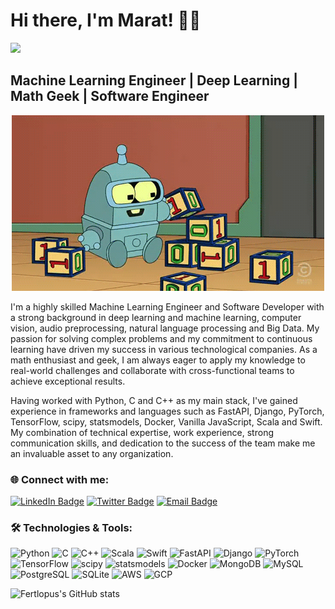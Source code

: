# Hi there, I'm Marat! 🤖👋
![](https://komarev.com/ghpvc/?username=fertlopus)


## Machine Learning Engineer | Deep Learning | Math Geek | Software Engineer

<p align="center">
  <img src="https://github.com/fertlopus/fertlopus/raw/main/207z.gif" alt="Hi, I'm Marat 👋 I'm a 🚀 ML Engineer 🚀 I ❤️ AI ❤️">
</p>

I'm a highly skilled Machine Learning Engineer and Software Developer with a strong background in deep learning and machine learning, computer vision, audio preprocessing, natural language processing and Big Data. My passion for solving complex problems and my commitment to continuous learning have driven my success in various technological companies. As a math enthusiast and geek, I am always eager to apply my knowledge to real-world challenges and collaborate with cross-functional teams to achieve exceptional results.

Having worked with Python, C and C++ as my main stack, I've gained experience in frameworks and languages such as FastAPI, Django, PyTorch, TensorFlow, scipy, statsmodels, Docker, Vanilla JavaScript, Scala and Swift. My combination of technical expertise, work experience, strong communication skills, and dedication to the success of the team make me an invaluable asset to any organization.

### 🌐 Connect with me:

[![LinkedIn Badge](https://img.shields.io/badge/-LinkedIn-blue?style=flat-square&logo=Linkedin&logoColor=white&link=https://www.linkedin.com/in/maratmovlamov/)](https://www.linkedin.com/in/maratmovlamov/)
[![Twitter Badge](https://img.shields.io/badge/-Twitter-1ca0f1?style=flat-square&logo=twitter&logoColor=white&link=https://twitter.com/pythonmaverick)](https://twitter.com/pythonmaverick)
[![Email Badge](https://img.shields.io/badge/-Email-EA4335?style=flat-square&logo=Gmail&logoColor=white&link=mailto:maratmovlamov2017@gmail.com)](mailto:maratmovlamov2017@gmail.com)

### 🛠️ Technologies & Tools:

![Python](https://img.shields.io/badge/-Python-3776AB?style=flat-square&logo=python&logoColor=yellow)
![C](https://img.shields.io/badge/-C-A8B9CC?style=flat-square&logo=c&logoColor=blue)
![C++](https://img.shields.io/badge/-C++-00599C?style=flat-square&logo=c%2B%2B&logoColor=white)
![Scala](https://img.shields.io/badge/Scala-DC322F?style=flat-square&logo=scala&logoColor=white)
![Swift](https://img.shields.io/badge/Swift-FA7343?style=flat-square&logo=swift&logoColor=white)
![FastAPI](https://img.shields.io/badge/-FastAPI-009688?style=flat-square&logo=FastAPI&logoColor=white)
![Django](https://img.shields.io/badge/-Django-092E20?style=flat-square&logo=django&logoColor=white)
![PyTorch](https://img.shields.io/badge/-PyTorch-EE4C2C?style=flat-square&logo=PyTorch&logoColor=white)
![TensorFlow](https://img.shields.io/badge/-TensorFlow-FF6F00?style=flat-square&logo=TensorFlow&logoColor=white)
![scipy](https://img.shields.io/badge/-scipy-8CAAE6?style=flat-square&logo=scipy&logoColor=white)
![statsmodels](https://img.shields.io/badge/-statsmodels-FAB00E?style=flat-square&logo=statsmodels&logoColor=white)
![Docker](https://img.shields.io/badge/-Docker-2496ED?style=flat-square&logo=Docker&logoColor=white)
![MongoDB](https://img.shields.io/badge/MongoDB-4EA94B?style=flat-square&logo=mongodb&logoColor=white)
![MySQL](https://img.shields.io/badge/MySQL-005C84?style=flat-square&logo=mysql&logoColor=white)
![PostgreSQL](https://img.shields.io/badge/PostgreSQL-316192?style=flat-square&logo=postgresql&logoColor=white)
![SQLite](https://img.shields.io/badge/SQLite-07405E?style=flat-square&logo=sqlite&logoColor=white)
![AWS](https://img.shields.io/badge/Amazon_AWS-FF9900?style=flat-square&logo=amazonaws&logoColor=white)
![GCP](https://img.shields.io/badge/Google_Cloud-4285F4?style=flat-square&logo=google-cloud&logoColor=white)

![Fertlopus's GitHub stats](https://github-readme-stats.vercel.app/api?username=fertlopus&count_private=true&show_icont=true&theme=dracula) 
